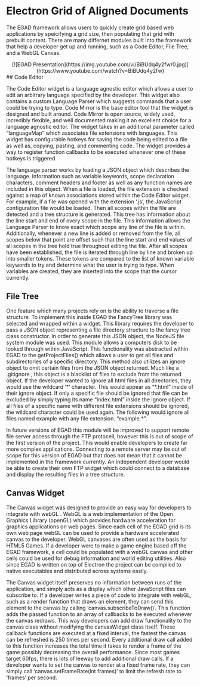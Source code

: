 # Electron Grid of Aligned Documents

The EGAD framework allows users to quickly create grid based web applications by speicifying a grid size, then populating that grid with prebuilt content. There are many differnet modules built into the framework that help a developer get up and running, such as a Code Editor, File Tree, and a WebGL Canvas. 

<div style="text-align:center">[![EGAD Presentation](https://img.youtube.com/vi/BiBUdq4y2fw/0.jpg)](https://www.youtube.com/watch?v=BiBUdq4y2fw)</div>
## Code Editor
<p>The Code Editor widget is a language agnostic editor which allows a user to edit an arbitrary language specified by the developer. This widget also contains a custom Language Parser which suggests commands that a user could be trying to type. Code Mirror  is the base editor tool that the widget is designed and built around. Code Mirror is open source, widely used, incredibly flexible, and well documented making it an excellent choice for a language agnostic editor. The widget takes in an additional parameter called “languageMap” which associates file extensions with languages. This widget has configurable hotkeys for saving the code being edited to a file as well as, copying, pasting, and commenting code. The widget provides a way to register function callbacks to be executed whenever one of these hotkeys is triggered.
</p>
<p>The language parser works by loading a JSON object which describes the language. Information such as variable keywords, scope declaration characters, comment headers and footer as well as any function names are included in this object. When a file is loaded, the file extension is checked against a map of known associations stored within the Code Editor widget. For example, if a file was opened with the extension ‘.js’, the JavaScript configuration file would be loaded. Then all scopes within the file are detected and a tree structure is generated. This tree has information about the line start and end of every scope in the file. This information allows the Language Parser to know exact which scope any line of the file is within. Additionally, whenever a new line is added or removed from the file, all scopes below that point are offset such that the line start and end values of all scopes in the tree hold true throughout editing the file. After all scopes have been established, the file is iterated through line by line and broken up into smaller tokens. These tokens are compared to the list of known variable keywords to try and determine what the user is trying to type. When variables are created, they are inserted into the scope that the cursor currently.
</p>

## File Tree
<p>One feature which many projects rely on is the ability to traverse a file structure. To implement this inside EGAD the FancyTree  library was selected and wrapped within a widget. This library requires the developer to pass a JSON object representing a file directory structure to the fancy tree class constructor. In order to generate this JSON object, the NodeJS file system module was used. This module allows a computers disk to be looked through within JavaScript. This functionality was abstracted within EGAD to the getProjectFiles() which allows a user to get all files and subdirectories of a specific directory. This method also utilizes an ignore object to omit certain files from the JSON object returned. Much like a .gitignore , this object is a blacklist of files to exclude from the returned object. If the developer wanted to ignore all html files in all directories, they would use the wildcard ‘*’ character. This would appear as “*.html” inside of their ignore object. If only a specific file should be ignored that file can be excluded by simply typing its name “index.html” inside the ignore object. If all files of a specific name with different file extensions should be ignored, the wildcard character could be used again. The following would ignore all files named example with any file extension. “example.*”.
</p>
In future versions of EGAD this module will be improved to support remote file server access through the FTP  protocell, however this is out of scope of the first version of the project. This would enable developers to create far more complex applications. Connecting to a remote server may be out of scope for this version of EGAD but that does not mean that it cannot be implemented in the framework currently. An independent developer would be able to create their own FTP widget which could connect to a database and display the resulting files in a tree structure. 

## Canvas Widget
<p>The Canvas widget was designed to provide an easy way for developers to integrate with webGL . WebGL is a web implementation of the Open Graphics Library  (openGL) which provides hardware acceleration for graphics applications on web pages. Since each cell of the EGAD grid is its own web page webGL can be used to provide a hardware accelerated canvas to the developer. WebGL canvases are often used as the basis for HTML5 Games. If a developer were to make a game engine based off the EGAD framework, a cell could be populated with a webGL canvas and other cells could be used for debug information and world editing utilities. Also since EGAD is written on top of Electron the project can be compiled to native executables and distributed across systems easily. 
</p>
<p>The Canvas widget itself preserves no information between runs of the application, and simply acts as a display which other JavaScript files can subscribe to. If a developer writes a piece of code to integrate with webGL, such as a render function that draws an element, they can send this element to the canvas by calling ‘canvas.subscribeToDraw(<drawFunction>)’. This function adds the passed function to an array of callbacks to be executed whenever the canvas redraws. This way developers can add draw functionality to the canvas class without modifying the canvasWidget class itself. These callback functions are executed at a fixed interval, the fastest the canvas can be refreshed is 250 times per second. Every additional draw call added to this function increases the total time it takes to render a frame of the game possibly decreasing the overall performance. Since most games target 60fps, there is lots of leeway to add additional draw calls. If a developer wants to set the canvas to render at a fixed frame rate, they can simply call ‘canvas.setFrameRate(int frames)’ to limit the refresh rate to ‘frames’ per second. </p>
